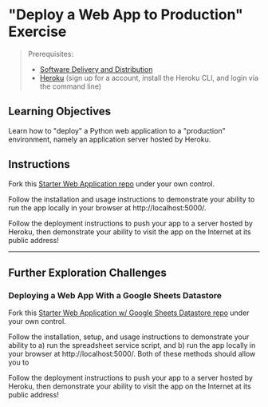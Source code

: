 # "Deploy a Web App to Production" Exercise

> Prerequisites:
>   + [Software Delivery and Distribution](/units/unit-7.md)
>   + [Heroku](/notes/clis/heroku.md) (sign up for a account, install the Heroku CLI, and login via the command line)

## Learning Objectives

Learn how to "deploy" a Python web application to a "production" environment, namely an application server hosted by Heroku.

## Instructions

Fork this [Starter Web Application repo](https://github.com/prof-rossetti/web-app-starter-flask) under your own control.

Follow the installation and usage instructions to demonstrate your ability to run the app locally in your browser at http://localhost:5000/.

Follow the deployment instructions to push your app to a server hosted by Heroku, then demonstrate your ability to visit the app on the Internet at its public address!

<hr>

## Further Exploration Challenges

### Deploying a Web App With a Google Sheets Datastore

Fork this [Starter Web Application w/ Google Sheets Datastore repo](https://github.com/prof-rossetti/web-app-starter-flask-sheets) under your own control.

Follow the installation, setup, and usage instructions to demonstrate your ability to a) run the spreadsheet service script, and b) run the app locally in your browser at http://localhost:5000/. Both of these methods should allow you to

Follow the deployment instructions to push your app to a server hosted by Heroku, then demonstrate your ability to visit the app on the Internet at its public address!
